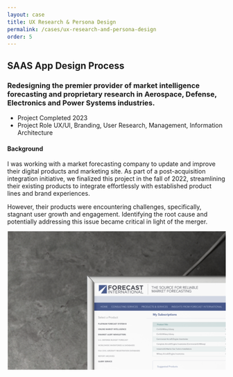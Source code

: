 ```yaml
---
layout: case
title: UX Research & Persona Design
permalink: /cases/ux-research-and-persona-design
order: 5
---
```



<h2>SAAS App Design Process</h2>
<h3>Redesigning the premier provider of market intelligence forecasting and proprietary research in Aerospace, Defense, Electronics and Power Systems industries.</h3>

<ul>
	<li>Project Completed <span>2023</span></li>
	<li>Project Role <span>UX/UI, Branding, User Research, Management, Information Architecture</span></li>
</ul>

<h4>Background</h4>
<p>I was working with a market forecasting company to update and improve their digital products and marketing site. As part of a post-acquisition integration initiative, we finalized this project in the fall of 2022, streamlining their existing products to integrate effortlessly with established product lines and brand experiences.</p>
<p>However, their products were encountering challenges, specifically, stagnant user growth and engagement.  Identifying the root cause and potentially addressing this issue became critical in light of the merger. </p>
<img src="../assets/images/bg-cs01.png" />


